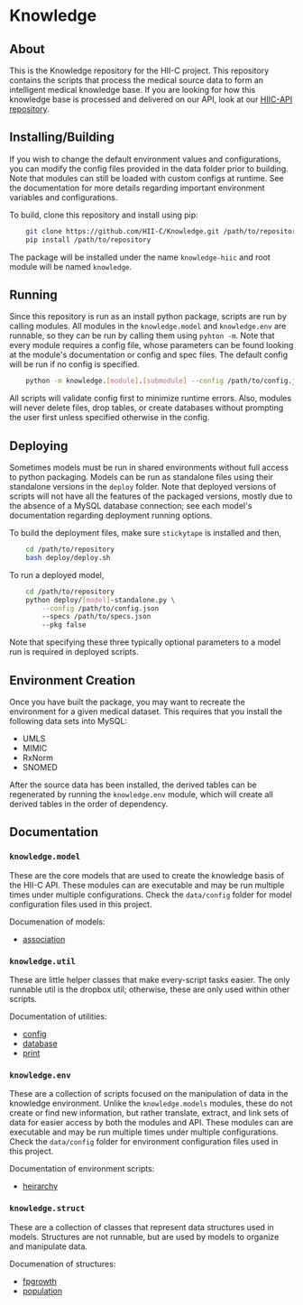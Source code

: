 # Knowledge

## About

This is the Knowledge repository for the HII-C project. This repository contains the scripts that process the medical source data to form an intelligent medical knowledge base. If you are looking for how this knowledge base is processed and delivered on our API, look at our [HIIC-API repository](https://github.com/HII-C/HIIC-API).

## Installing/Building

If you wish to change the default environment values and configurations, you can modify the config files provided in the data folder prior to building. Note that modules can still be loaded with custom configs at runtime. See the documentation for more details regarding important environment variables and configurations.

To build, clone this repository and install using pip:

```bash
    git clone https://github.com/HII-C/Knowledge.git /path/to/repository
    pip install /path/to/repository
```

The package will be installed under the name `knowledge-hiic` and root module will be named `knowledge`.

## Running

Since this repository is run as an install python package, scripts are run by calling modules. All modules in the `knowledge.model` and `knowledge.env` are runnable, so they can be run by calling them using `pyhton -m`. Note that every module requires a config file, whose parameters can be found looking at the module's documentation or config and spec files. The default config will be run if no config is specified.

```bash
    python -m knowledge.[module].[submodule] --config /path/to/config.json
```

All scripts will validate config first to minimize runtime errors. Also, modules will never delete files, drop tables, or create databases without prompting the user first unless specified otherwise in the config.

## Deploying

Sometimes models must be run in shared environments without full access to python packaging. Models can be run as standalone files using their standalone versions in the `deploy` folder. Note that deployed versions of scripts will not have all the features of the packaged versions, mostly due to the absence of a MySQL database connection; see each model's documentation regarding deployment running options.

To build the deployment files, make sure `stickytape` is installed and then,

```bash
    cd /path/to/repository
    bash deploy/deploy.sh
```

To run a deployed model,

```bash
    cd /path/to/repository
    python deploy/[model]-standalone.py \
        --config /path/to/config.json
        --specs /path/to/specs.json
        --pkg false
```

Note that specifying these three typically optional parameters to a model run is required in deployed scripts.

## Environment Creation

Once you have built the package, you may want to recreate the environment for a given medical dataset. This requires that you install the following data sets into MySQL:

- UMLS
- MIMIC
- RxNorm
- SNOMED

After the source data has been installed, the derived tables can be regenerated by running the `knowledge.env` module, which will create all derived tables in the order of dependency.

## Documentation

### `knowledge.model`

These are the core models that are used to create the knowledge basis of the HII-C API. These modules can are executable and may be run multiple times under multiple configurations. Check the `data/config` folder for model configuration files used in this project.

Documenation of models:

- [association](https://github.com/HII-C/Knowledge/blob/master/docs/association.md)

### `knowledge.util`

These are little helper classes that make every-script tasks easier. The only runnable util is the dropbox util; otherwise, these are only used within other scripts.

Documentation of utilities:

- [config](https://github.com/HII-C/Knowledge/blob/master/docs/conifg.md)
- [database](https://github.com/HII-C/Knowledge/blob/master/docs/database.md)
- [print](https://github.com/HII-C/Knowledge/blob/master/docs/print.md)

### `knowledge.env`

These are a collection of scripts focused on the manipulation of data in the knowledge environment. Unlike the `knowledge.models` modules, these do not create or find new information, but rather translate, extract, and link sets of data for easier access by both the modules and API. These modules can are executable and may be run multiple times under multiple configurations. Check the `data/config` folder for environment configuration files used in this project.

Documentation of environment scripts:

- [heirarchy](https://github.com/HII-C/Knowledge/blob/master/docs/heirarhcy.md)

### `knowledge.struct`

These are a collection of classes that represent data structures used in models. Structures are not runnable, but are used by models to organize and manipulate data.

Documenation of structures:

- [fpgrowth](https://github.com/HII-C/Knowledge/blob/master/docs/fpgrowth.md)
- [population](https://github.com/HII-C/Knowledge/blob/master/docs/population.md)
